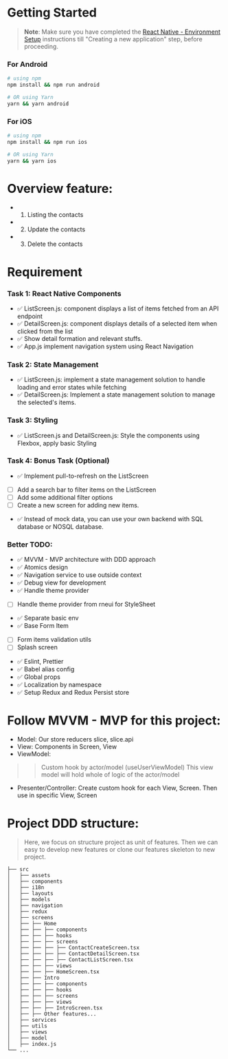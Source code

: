 # Getting Started

>**Note**: Make sure you have completed the [React Native - Environment Setup](https://reactnative.dev/docs/environment-setup) instructions till "Creating a new application" step, before proceeding.

### For Android

```bash
# using npm
npm install && npm run android

# OR using Yarn
yarn && yarn android
```

### For iOS

```bash
# using npm
npm install && npm run ios

# OR using Yarn
yarn && yarn ios
```

# Overview feature:
- 1. Listing the contacts
- 2. Update the contacts
- 3. Delete the contacts


# Requirement
### Task 1: React Native Components
- ✅ ListScreen.js: component displays a list of items fetched from an API endpoint
- ✅ DetailScreen.js: component displays details of a selected item when clicked from the list
- ✅ Show detail formation and relevant stuffs.
- ✅ App.js implement navigation system using React Navigation

### Task 2: State Management
- ✅ ListScreen.js: implement a state management solution to handle loading and error states while fetching
- ✅ DetailScreen.js: Implement a state management solution to manage the selected's items.

### Task 3: Styling
- ✅ ListScreen.js and DetailScreen.js: Style the components using Flexbox, apply basic Styling


### Task 4: Bonus Task (Optional)
- ✅ Implement pull-to-refresh on the ListScreen
- [ ] Add a search bar to filter items on the ListScreen
- [ ] Add some additional filter options
- [ ] Create a new screen for adding new items.
- ✅ Instead of mock data, you can use your own backend with SQL database or NOSQL database.

### Better TODO:
- ✅ MVVM - MVP architecture with DDD approach
- ✅ Atomics design
- ✅ Navigation service to use outside context
- ✅ Debug view for development
- ✅ Handle theme provider 
- [ ] Handle theme provider from rneui for StyleSheet
- ✅ Separate basic env
- ✅ Base Form Item
- [ ] Form items validation utils
- [ ] Splash screen
- ✅ Eslint, Prettier
- ✅ Babel alias config
- ✅ Global props
- ✅ Localization by namespace
- ✅ Setup Redux and Redux Persist store 

# Follow MVVM - MVP for this project:

- Model: Our store reducers slice, slice.api
- View: Components in Screen, View
- ViewModel:
>> Custom hook by actor/model (useUserViewModel)
>> This view model will hold whole of logic of the actor/model
- Presenter/Controller: Create custom hook for each View, Screen. Then use in specific View, Screen


# Project DDD structure:
> Here, we focus on structure project as unit of features.
> Then we can easy to develop new features or clone our features skeleton to new project.

```
├── src
│   ├── assets
│   ├── components
│   ├── i18n
│   ├── layouts
│   ├── models
│   ├── navigation
│   ├── redux
│   ├── screens
│   ├── ├── Home
│   ├── ├── ├── components
│   ├── ├── ├── hooks
│   ├── ├── ├── screens
│   ├── ├── ├── ├── ContactCreateScreen.tsx
│   ├── ├── ├── ├── ContactDetailScreen.tsx
│   ├── ├── ├── ├── ContactListScreen.tsx
│   ├── ├── ├── views
│   ├── ├── ├── HomeScreen.tsx
│   ├── ├── Intro
│   ├── ├── ├── components
│   ├── ├── ├── hooks
│   ├── ├── ├── screens
│   ├── ├── ├── views
│   ├── ├── ├── IntroScreen.tsx
│   ├── ├── Other features...
│   ├── services
│   ├── utils
│   ├── views
│   ├── model
│   ├── index.js
└── ...
```